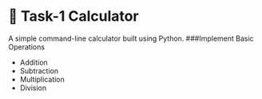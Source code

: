 # 📌 Task-1 Calculator
A simple command-line calculator built using Python.
###Implement Basic Operations
- Addition  
- Subtraction  
- Multiplication  
- Division  
